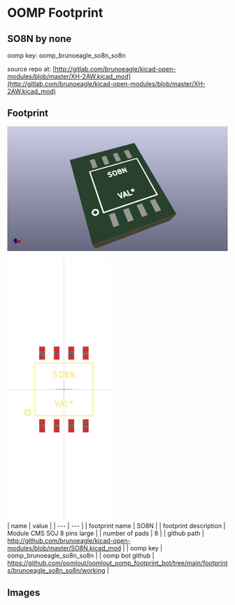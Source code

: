 # OOMP Footprint  
## SO8N  by none  
  
oomp key: oomp_brunoeagle_so8n_so8n  
  
source repo at: [http://gitlab.com/brunoeagle/kicad-open-modules/blob/master/XH-2AW.kicad_mod](http://gitlab.com/brunoeagle/kicad-open-modules/blob/master/XH-2AW.kicad_mod)  
## Footprint  
  
[![working_kicad_pcb_3d.png](working_kicad_pcb_3d_600.png)](working_kicad_pcb_3d.png)  
  
[![working.png](working_600.png)](working.png)  
| name | value | 
| --- | --- | 
| footprint name | SO8N | 
| footprint description | Module CMS SOJ 8 pins large | 
| number of pads | 8 | 
| github path | http://github.com/brunoeagle/kicad-open-modules/blob/master/SO8N.kicad_mod | 
| oomp key | oomp_brunoeagle_so8n_so8n | 
| oomp bot github | https://github.com/oomlout/oomlout_oomp_footprint_bot/tree/main/footprints/brunoeagle_so8n_so8n/working | 
## Images  
